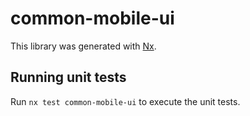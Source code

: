 # common-mobile-ui

This library was generated with [Nx](https://nx.dev).

## Running unit tests

Run `nx test common-mobile-ui` to execute the unit tests.
